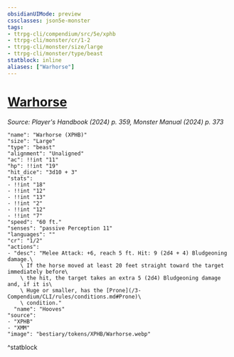 ```yaml
---
obsidianUIMode: preview
cssclasses: json5e-monster
tags:
- ttrpg-cli/compendium/src/5e/xphb
- ttrpg-cli/monster/cr/1-2
- ttrpg-cli/monster/size/large
- ttrpg-cli/monster/type/beast
statblock: inline
aliases: ["Warhorse"]
---
```

# [Warhorse](3-Compendium\CLI\bestiary\beast/warhorse-xphb.md)
*Source: Player's Handbook (2024) p. 359, Monster Manual (2024) p. 373*  

```statblock
"name": "Warhorse (XPHB)"
"size": "Large"
"type": "beast"
"alignment": "Unaligned"
"ac": !!int "11"
"hp": !!int "19"
"hit_dice": "3d10 + 3"
"stats":
- !!int "18"
- !!int "12"
- !!int "13"
- !!int "2"
- !!int "12"
- !!int "7"
"speed": "60 ft."
"senses": "passive Perception 11"
"languages": ""
"cr": "1/2"
"actions":
- "desc": "Melee Attack: +6, reach 5 ft. Hit: 9 (2d4 + 4) Bludgeoning damage.\
    \ If the horse moved at least 20 feet straight toward the target immediately before\
    \ the hit, the target takes an extra 5 (2d4) Bludgeoning damage and, if it is\
    \ Huge or smaller, has the [Prone](/3-Compendium/CLI/rules/conditions.md#Prone)\
    \ condition."
  "name": "Hooves"
"source":
- "XPHB"
- "XMM"
"image": "bestiary/tokens/XPHB/Warhorse.webp"
```
^statblock